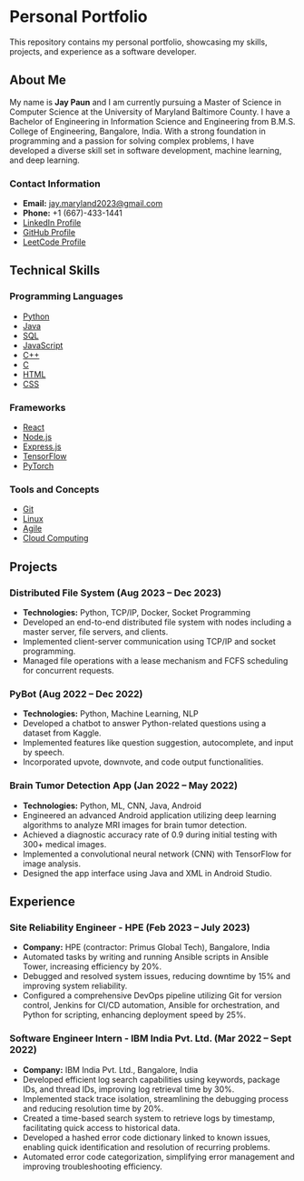 # Personal Portfolio

This repository contains my personal portfolio, showcasing my skills, projects, and experience as a software developer.

## About Me

My name is **Jay Paun** and I am currently pursuing a Master of Science in Computer Science at the University of Maryland Baltimore County. I have a Bachelor of Engineering in Information Science and Engineering from B.M.S. College of Engineering, Bangalore, India. With a strong foundation in programming and a passion for solving complex problems, I have developed a diverse skill set in software development, machine learning, and deep learning.

### Contact Information
- **Email:** [jay.maryland2023@gmail.com](mailto:jay.maryland2023@gmail.com)
- **Phone:** +1 (667)-433-1441
- [LinkedIn Profile](https://www.linkedin.com/in/jay-paun-baa8ab217/)
- [GitHub Profile](https://github.com/Jay2704)
- [LeetCode Profile](https://leetcode.com/u/Decoder2704/)

## Technical Skills

### Programming Languages
- [Python](https://docs.python.org/3/)
- [Java](https://docs.oracle.com/en/java/)
- [SQL](https://dev.mysql.com/doc/)
- [JavaScript](https://developer.mozilla.org/en-US/docs/Web/JavaScript)
- [C++](https://en.cppreference.com/w/)
- [C](https://en.cppreference.com/w/c)
- [HTML](https://developer.mozilla.org/en-US/docs/Web/HTML)
- [CSS](https://developer.mozilla.org/en-US/docs/Web/CSS)

### Frameworks
- [React](https://reactjs.org/docs/getting-started.html)
- [Node.js](https://nodejs.org/en/docs/)
- [Express.js](https://expressjs.com/en/starter/installing.html)
- [TensorFlow](https://www.tensorflow.org/learn)
- [PyTorch](https://pytorch.org/tutorials/)

### Tools and Concepts
- [Git](https://git-scm.com/doc)
- [Linux](https://www.kernel.org/doc/html/latest/)
- [Agile](https://www.atlassian.com/agile)
- [Cloud Computing](https://azure.microsoft.com/en-us/overview/what-is-cloud-computing/)

## Projects

### Distributed File System (Aug 2023 – Dec 2023)
- **Technologies:** Python, TCP/IP, Docker, Socket Programming
- Developed an end-to-end distributed file system with nodes including a master server, file servers, and clients.
- Implemented client-server communication using TCP/IP and socket programming.
- Managed file operations with a lease mechanism and FCFS scheduling for concurrent requests.

### PyBot (Aug 2022 – Dec 2022)
- **Technologies:** Python, Machine Learning, NLP
- Developed a chatbot to answer Python-related questions using a dataset from Kaggle.
- Implemented features like question suggestion, autocomplete, and input by speech.
- Incorporated upvote, downvote, and code output functionalities.

### Brain Tumor Detection App (Jan 2022 – May 2022)
- **Technologies:** Python, ML, CNN, Java, Android
- Engineered an advanced Android application utilizing deep learning algorithms to analyze MRI images for brain tumor detection.
- Achieved a diagnostic accuracy rate of 0.9 during initial testing with 300+ medical images.
- Implemented a convolutional neural network (CNN) with TensorFlow for image analysis.
- Designed the app interface using Java and XML in Android Studio.

## Experience

### Site Reliability Engineer - HPE (Feb 2023 – July 2023)
- **Company:** HPE (contractor: Primus Global Tech), Bangalore, India
- Automated tasks by writing and running Ansible scripts in Ansible Tower, increasing efficiency by 20%.
- Debugged and resolved system issues, reducing downtime by 15% and improving system reliability.
- Configured a comprehensive DevOps pipeline utilizing Git for version control, Jenkins for CI/CD automation, Ansible for orchestration, and Python for scripting, enhancing deployment speed by 25%.

### Software Engineer Intern - IBM India Pvt. Ltd. (Mar 2022 – Sept 2022)
- **Company:** IBM India Pvt. Ltd., Bangalore, India
- Developed efficient log search capabilities using keywords, package IDs, and thread IDs, improving log retrieval time by 30%.
- Implemented stack trace isolation, streamlining the debugging process and reducing resolution time by 20%.
- Created a time-based search system to retrieve logs by timestamp, facilitating quick access to historical data.
- Developed a hashed error code dictionary linked to known issues, enabling quick identification and resolution of recurring problems.
- Automated error code categorization, simplifying error management and improving troubleshooting efficiency.